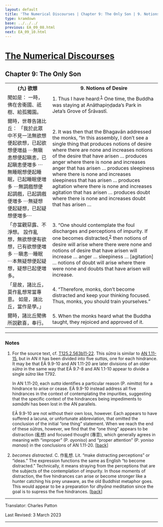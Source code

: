 ```yaml
---
layout: default
title: 'The Numerical Discourses | Chapter 9: The Only Son | 9. Notions of Desire'
type: kramdown
base: ../../../
previous: EA_09_08.html
next: EA_09_10.html
---
```


<h1><a href='../index.html'>The Numerical Discourses</a></h1>
<h2>Chapter 9: The Only Son</h2>

<table class="trans">
  <th class='ch'>(九) 欲想</th>
  <th class='en'>9. Notions of Desire</th>
  <tr>
    <td class='ch' title='T125.2.563b11'>聞如是： 一時，佛在舍衞國、祇樹、給孤獨園。</td>
    <td id='p1'>1. Thus I have heard:<sup id="ref1"><a href="#n1">1</a></sup> One time, the Buddha was staying at Anāthapiṇḍada’s Park in Jeta’s Grove of Śrāvastī.</td>
  </tr>
  <tr>
    <td class='ch' title='T125.2.563b12'>爾時，世尊告諸比丘： 「我於此眾中不見一法無欲想便起欲想，已起欲想便増益 ⋯無瞋恚想便起瞋恚，已起瞋恚便増多 ⋯無睡眠想便起睡眠，已起睡眠便増多 ⋯無調戲想便起調戲，已起調戲便増多 ⋯無疑想便起疑想，已起疑想便増多⋯</td>
    <td id='p2'>2. It was then that the Bhagavān addressed the monks, “In this assembly, I don’t see a single thing that produces notions of desire where there are none and increases notions of the desire that have arisen … produces anger where there is none and increases anger that has arisen … produces sleepiness where there is none and increases sleepiness that has arisen … produces agitation where there is none and increases agitation that has arisen … produces doubt where there is none and increases doubt that has arisen …</td>
  </tr>
  <tr>
    <td class='ch' title='T125.2.563b17'>「亦當觀惡露、不淨想。 設作亂想，無欲想便有欲想，已有欲想便増多 ⋯瞋恚⋯睡眠 ⋯本無疑想便起疑想，疑想已起便増多。</td>
    <td id='p3'>3. “One should contemplate the foul discharges and perceptions of impurity. If one becomes distracted,<sup id="ref2"><a href="#n2">2</a></sup> then notions of desire will arise where there were none and notions of desire that have arisen will increase … anger … sleepiness … [agitation] … notions of doubt will arise where there were none and doubts that have arisen will increase.</td>
  </tr>
  <tr>
    <td class='ch' title='T125.2.563b20'>「是故，諸比丘，莫作亂想常當專意。 如是，諸比丘，當作是學。」</td>
    <td id='p4'>4. “Therefore, monks, don’t become distracted and keep your thinking focused. Thus, monks, you should train yourselves.”</td>
  </tr>
  <tr>
    <td class='ch' title='T125.2.563b21'>爾時，諸比丘聞佛所説歡喜，奉行。</td>
    <td id='p5'>5. When the monks heard what the Buddha taught, they rejoiced and approved of it.</td>
  </tr>
</table>

<hr/>

<h3 id="notes">Notes</h3>

<ol class="notes-list">
<li id="n1"><p>For the source text, cf. <a href="https://cbetaonline.dila.edu.tw/zh/T02n0125_p0563b11" target="_blank">T125.2.563b11-22</a>. This <em>sūtra</em> is similar to <a href="https://www.suttacentral.net/an1.11-20" target="_blank">AN 1.11-15</a>, but in AN it has been divided into five <em>sutta</em>s, one for each hindrance. It may be that EĀ 9.9-10 and AN 1.11-20 are later divisions of an older <em>sūtra</em> in the same way that EĀ 9.7-8 and AN 1.1-10 appear to divide a single <em>sūtra</em> like T792.</p>
<p>In AN 1.11-20, each <em>sutta</em> identifies a particular reason (P. <em>nimitta</em>) for a hindrance to arise or cease. EĀ 9.9-10 instead address all five hindrances in the context of contemplating the impurities, suggesting that the specific context of the hindrances being impediments to <em>samādhi</em> has been lost in the AN parallels.</p>
<p>EĀ 9.9-10 are not without their own loss, however. Each appears to have suffered a lacuna, or unfortunate abbreviation, that omitted the conclusion of the initial “one thing” statement. When we reach the end of these <em>sūtra</em>s, however, we find that the “one thing” appears to be distraction (亂想) and focused thought (專意), which generally agrees in meaning with “improper” (P. <em>ayoniso</em>) and “proper attention” (P. <em>yoniso manasi</em>) in the conclusions of AN 1.11-20. [<a href="#ref1">back</a>]</p></li>
<li id="n2"><p><em>becomes distracted</em>. C. 作亂想. Lit. “make distracting perceptions” or “ideas.” The expression functions the same as English “to become distracted.” Technically, it means straying from the perceptions that are the subjects of the contemplation of impurity. In those moments of distraction, the five hindrances can arise or become stronger like a hunter catching his prey unaware, as the old Buddhist metaphor goes. This would appear to be a preparation for <em>dhyāna</em> meditation since the goal is to supress the five hindrances. [<a href="#ref2">back</a>]</p></li>
</ol>
<hr/>

<p class="translator">Translator: Charles Patton</p>
<p class='revised'>Last Revised: 3 March 2023</p>

<hr/>